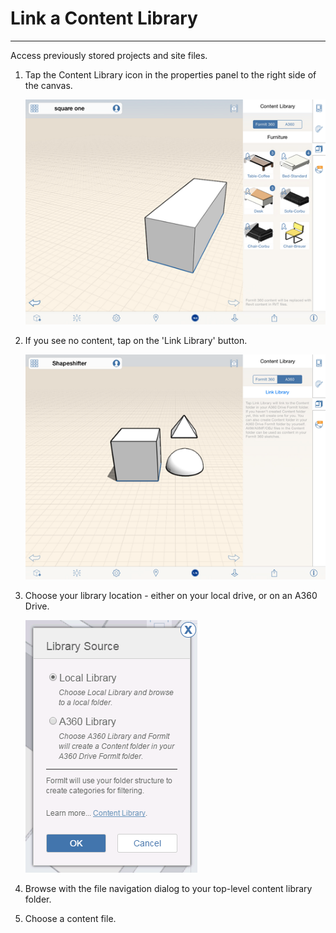 # Link a Content Library

----

Access previously stored projects and site files.
 
1. Tap the Content Library icon in the properties panel to the right side of the canvas. 
    
    ![](Images/GUID-F5841B0E-7695-4257-AD09-8FA679E40AF8-low.png)
2. If you see no content, tap on the 'Link Library' button. 
    
    ![](Images/GUID-B0BFE11E-2EB5-4FFB-96BB-910A7E85DA78-low.png)
3. Choose your library location - either on your local drive, or on an A360 Drive. 
    
    ![](Images/GUID-62836713-A92A-4276-9B51-2AE60D513F92-low.png)
4. Browse with the file navigation dialog to your top-level content library folder.
5. Choose a content file.
